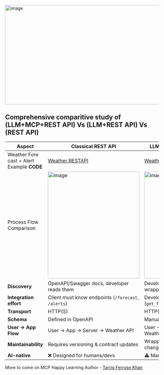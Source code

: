 
<img width="806" height="326" alt="image" src="https://github.com/user-attachments/assets/bc2bb7dc-6855-4222-b866-a80524c31089" />

<h2>Comprehensive comparitive study of (LLM+MCP+REST API) Vs (LLM+REST API) Vs (REST API)</h2>
  <table>
    <thead>
      <tr>
        <th>Aspect</th>
        <th>Classical REST API</th>
        <th>LLM + Custom Wrapper (No MCP)</th>
        <th>MCP (Model Context Protocol)</th>
      </tr>
    </thead>
    <tbody>
      <tr>
        <td>Weather Fore cast + Alert Example <b>CODE</b></td>
        <td><a href="https://github.com/tarriqferrosekhan/AI_DEV/tree/main/03_mcp/Weather.RESTAPI">Weather.RESTAPI</a></td>
        <td><a href="https://github.com/tarriqferrosekhan/AI_DEV/tree/main/03_mcp/Weather.OpenAI.NOMCP">Weather.OpenAI.NOMCP</a></td>
        <td><a href="https://github.com/tarriqferrosekhan/AI_DEV/tree/main/03_mcp/Weather.OpenAI.MCP">Weather.OpenAI.MCP</a></td>
      </tr>
      <tr>
        <td>Process Flow Comparison</td>
        <td>
          <!--img width="300" height="350" alt="image" src="https://github.com/user-attachments/assets/02fd486d-b5d1-42c0-aaf6-5d805b4b84c5" /-->
          <img width="300" height="350" alt="image" src="https://github.com/user-attachments/assets/a26f4a17-4bc7-4c87-8bb1-f495b33a41b2" />
        </td>
        <td><img width="300" height="350" alt="image" src="https://github.com/user-attachments/assets/352a0e1f-2ce7-4264-ab4e-bd133dfe3e44" />
</td>
        <td><img width="300" height="350" alt="image" src="https://github.com/user-attachments/assets/c34f56ce-1d42-43a8-91b2-d894e996125d"/></td>
      </tr>
      <tr>
        <td><strong>Discovery</strong></td>
        <td>OpenAPI/Swagger docs, developer reads them</td>
        <td>Developer manually defines schemas &amp; wrappers</td>
        <td>Client calls <code>list_tools</code> → server advertises tools dynamically</td>
      </tr>
      <tr>
        <td><strong>Integration effort</strong></td>
        <td>Client must know endpoints (<code>/forecast</code>, <code>/alerts</code>)</td>
        <td>Developer writes glue code (<code>get_forecast</code>, <code>get_alerts</code>)</td>
        <td>Zero glue code: tools + schemas are self-described</td>
      </tr>
      <tr>
        <td><strong>Transport</strong></td>
        <td>HTTP(S)</td>
        <td>HTTP(S) via wrapper</td>
        <td>JSON-RPC (stdio, WebSocket, SSE)</td>
      </tr>
      <tr>
        <td><strong>Schema</strong></td>
        <td>Defined in OpenAPI</td>
        <td>Manually replicated in client code</td>
        <td>JSON Schema returned by server</td>
      </tr>
      <tr>
        <td><strong>User → App Flow</strong></td>
        <td>User → App → Server → Weather API</td>
        <td>User → LLM → Custom Wrapper → Weather API</td>
        <td>User → LLM → MCP Client → MCP Server → Weather API</td>
      </tr>
      <tr>
        <td><strong>Maintainability</strong></td>
        <td>Requires versioning &amp; contract updates</td>
        <td>Wrapper &amp; schema break when API changes</td>
        <td>Server advertises tools, client just re-fetches list</td>
      </tr>
      <tr>
        <td><strong>AI-native</strong></td>
        <td>❌ Designed for humans/devs</td>
        <td>⚠️ Manually adapted for LLMs</td>
        <td>✅ Built for LLMs &amp; agents</td>
      </tr>
    </tbody>
  </table>

  More to come on MCP
  Happy Learning
  Author - <a href="www.linkedin.com/in/tarriq-ferrose-khan-ba527080" target="_blank">Tarriq Ferrose Khan</a>


